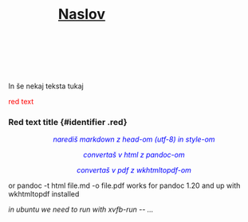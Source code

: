 <head>
<meta charset="utf-8">
</head>

<style>
h1 {
	text-decoration: underline;
	padding: 100px
}
.red {color: #ff0000}
.center {text-align: center}
.slant {font-style: italic}
.blue {color: #0000ff}
</style>

# Naslov

In še nekaj teksta tukaj

<p class="red">red text</p>

### Red text title {#identifier .red}


<div class="center slant blue">
narediš markdown z head-om (utf-8) in style-om

convertaš v html z pandoc-om

convertaš v pdf z wkhtmltopdf-om
</div>

or pandoc -t html file.md -o file.pdf
works for pandoc 1.20 and up with wkhtmltopdf installed

<p class="slant">in ubuntu we need to run with xvfb-run -- ... </p>
